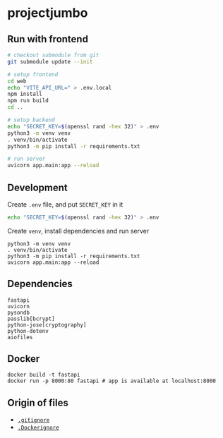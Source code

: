 # projectjumbo

## Run with frontend

```sh
# checkout submodule from git
git submodule update --init

# setup frontend
cd web
echo "VITE_API_URL=" > .env.local
npm install
npm run build
cd ..

# setup backend
echo "SECRET_KEY=$(openssl rand -hex 32)" > .env
python3 -m venv venv
. venv/bin/activate
python3 -m pip install -r requirements.txt

# run server
uvicorn app.main:app --reload
```

## Development

Create `.env` file, and put `SECRET_KEY` in it
```sh
echo "SECRET_KEY=$(openssl rand -hex 32)" > .env
```

Create `venv`, install dependencies and run server
```
python3 -m venv venv
. venv/bin/activate
python3 -m pip install -r requirements.txt
uvicorn app.main:app --reload
```

## Dependencies

```
fastapi
uvicorn
pysondb
passlib[bcrypt]
python-jose[cryptography]
python-dotenv
aiofiles
```

## Docker

```
docker build -t fastapi
docker run -p 8000:80 fastapi # app is available at localhost:8000
```

## Origin of files

- [`.gitignore`](https://github.com/github/gitignore/blob/master/Python.gitignore)
- [`.Dockerignore`](https://github.com/GoogleCloudPlatform/getting-started-python/blob/main/optional-kubernetes-engine/.dockerignore)
